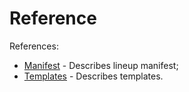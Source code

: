 # Reference

References:
* [Manifest](manifest.md) - Describes lineup manifest;
* [Templates](templates.md) - Describes templates.

